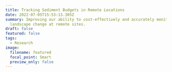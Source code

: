 ```yaml
---
title: Tracking Sediment Budgets in Remote Locations
date: 2022-07-05T15:53:13.305Z
summary: Improving our ability to cost-effectively and accurately monitor
  landscape change at remote sites.
draft: false
featured: false
tags:
  - Research
image:
  filename: featured
  focal_point: Smart
  preview_only: false
---
```

